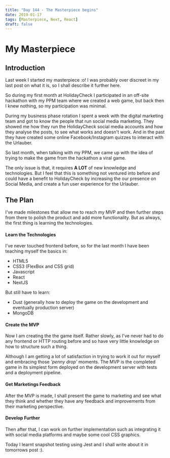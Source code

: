```yaml
---
title: "Day 144 - The Masterpiece begins"
date: 2019-01-17
tags: [Masterpiece, Next, React]
draft: false
---
```


# My Masterpiece

## Introduction

Last week I started my masterpiece :o! I was probably over discreet in my last post on what it is, so I shall describe it further here.

So during my first month at HolidayCheck I participated in an off-site hackathon with my PPM team where we created a web game, but back then I knew nothing, so my participation was minimal.

During my business phase rotation I spent a week with the digital marketing team and got to know the people that run social media marketing. They showed me how they run the HolidayCheck social media accounts and how they analyse the posts, to see what works and doesn't work. And in the past they have created some online Facebook/Instagram quizzes to interact with the Urlauber.

So last month, when talking with my PPM, we came up with the idea of trying to make the game from the hackathon a viral game.

The only issue is that, it requires **A LOT** of new knowledge and technologies. But I feel that this is something not ventured into before and could have a benefit to HolidayCheck by increasing the our presence on Social Media, and create a fun user experience for the Urlauber.

## The Plan

I've made milestones that allow me to reach my MVP and then further steps from there to polish the product and add more functionality. But as always, the first thing is learning the technologies.

#### Learn the Technologies

I've never touched frontend before, so for the last month I have been teaching myself the basics in:

- HTML5
- CSS3 (FlexBox and CSS grid)
- Javascript
- React
- NextJS

But still have to learn:

- Dust (generally how to deploy the game on the development and eventually production server)
- MongoDB

#### Create the MVP

Now I am creating the the game itself. Rather slowly, as I've never had to do any frontend or HTTP routing before and so have very little knowledge on how to structure such a thing.

Although I am getting a lot of satisfaction in trying to work it out for myself and embracing those *'penny drop'* moments.
The MVP is the completed game in its simplest form deployed on the development server with tests and a deployment pipeline.

#### Get Marketings Feedback

After the MVP is made, I shall present the game to marketing and see what they think and whether they have any feedback and improvements from their marketing perspective.

#### Develop Further

Then after that, I can work on further implementation such as integrating it with social media platforms and maybe some cool CSS graphics.

Today I learnt snapshot testing using Jest and I shall write about it in tomorrows post :).
